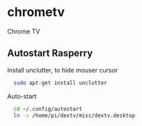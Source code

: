 chrometv
========

Chrome TV

## Autostart Rasperry

Install unclutter, to hide mouser cursor
```bash
  sudo apt-get install unclutter
```
Auto-start
```bash
  cd ~/.config/autostart
  ln -s /home/pi/dextv/misc/dextv.desktop


